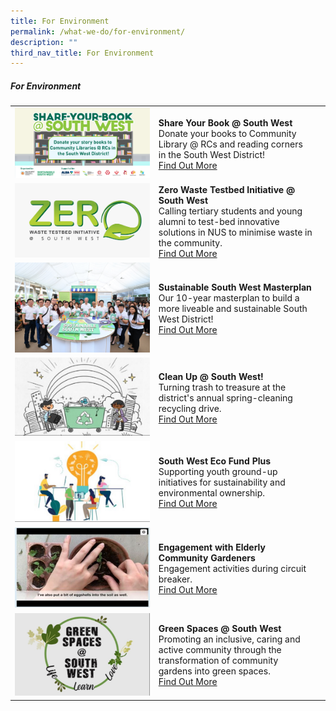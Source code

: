 ```yaml
---
title: For Environment
permalink: /what-we-do/for-environment/
description: ""
third_nav_title: For Environment
---
```

##### For Environment



| ||  |
| -------- | -------- | -------- |
| ![](/images/What%20We%20Do/For%20Environment/lastscene_1920x1080px_v1-(002).jpg) |   **Share Your Book @ South West**<br> Donate your books to Community Library @ RCs and reading corners in the South West District! <br> [Find Out More](/what-we-do/FOR-environment/shareyourbook/)|      |
| ![](/images/What%20We%20Do/For%20Environment/Zero%20Waste%20Logo%20V4.jpeg)    |   **Zero Waste Testbed Initiative @ South West**<br> Calling tertiary students and young alumni to test-bed innovative solutions in NUS to minimise waste in the community.<br> [Find Out More](/what-we-do/FOR-environment/zerowastetestbed) |      |
|![](/images/What%20We%20Do/For%20Environment/Sustainable%20SW.jpg)| **Sustainable South West Masterplan**<br> Our 10-year masterplan to build a more liveable and sustainable South West District!<br> [Find Out More](/what-we-do/For-environment/ssw)|   |
|![](/images/What%20We%20Do/For%20Environment/Clean%20Up%20SW%203.jpg)| **Clean Up @  South West!**<br>Turning trash to treasure at the district's annual spring-cleaning recycling drive.<br> [Find Out More](/what-we-do/For-environment/cleanupsw)| |
|![](/images/What%20We%20Do/For%20Environment/SW%20ECO%20Fund%20Plus%20P1.jpg)|**South West Eco Fund Plus**<br>Supporting youth ground-up initiatives for sustainability and environmental ownership.<br>[Find Out More](/what-we-do/for-environment/ecofund)| |
|![](/images/What%20We%20Do/For%20Environment/epl.png)|       **Engagement with Elderly Community Gardeners**<br>Engagement activities during circuit breaker.<br>[Find Out More](/what-we-do/for-environment/elderlycommgard/)||
|![](/images/What%20We%20Do/For%20Environment/Green%20Spaces%20P1.jpg)|**Green Spaces @ South West**<br>Promoting an inclusive, caring and active community through the transformation of community gardens into green spaces.<br>[Find Out More](/what-we-do/for-environment/greenspaces)| |